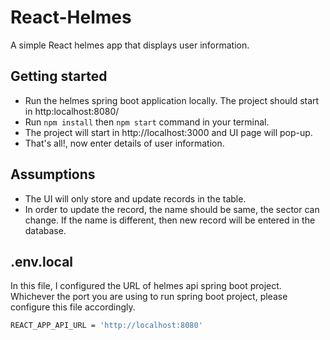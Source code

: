 # React-Helmes

A simple React helmes app that displays user information.


## Getting started

- Run the helmes spring boot application locally. The project should start in http:localhost:8080/
- Run `npm install` then `npm start` command in your terminal.
- The project will start in http://localhost:3000 and UI page will pop-up.
- That's all!, now enter details of user information.

## Assumptions

- The UI will only store and update records in the table.
- In order to update the record, the name should be same, the sector can change. If the name is      different, then new record will be entered in the database.

## .env.local

In this file, I configured the URL of helmes api spring boot project. Whichever the port you are using to run spring boot project, please configure this file accordingly.

```sh
REACT_APP_API_URL = 'http://localhost:8080'
```

